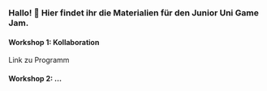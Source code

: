 ### Hallo! 👋 Hier findet ihr die Materialien für den Junior Uni Game Jam.

#### Workshop 1: Kollaboration
Link zu Programm


#### Workshop 2: ...
